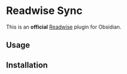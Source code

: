 # Readwise Sync

This is an **official** [Readwise](https://readwise.io) plugin for Obsidian.


## Usage


## Installation

